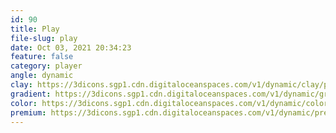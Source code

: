 ```yaml
---
id: 90
title: Play
file-slug: play
date: Oct 03, 2021 20:34:23
feature: false
category: player
angle: dynamic
clay: https://3dicons.sgp1.cdn.digitaloceanspaces.com/v1/dynamic/clay/play-dynamic-clay.png
gradient: https://3dicons.sgp1.cdn.digitaloceanspaces.com/v1/dynamic/gradient/play-dynamic-gradient.png
color: https://3dicons.sgp1.cdn.digitaloceanspaces.com/v1/dynamic/color/play-dynamic-color.png
premium: https://3dicons.sgp1.cdn.digitaloceanspaces.com/v1/dynamic/premium/play-dynamic-premium.png
---
```

